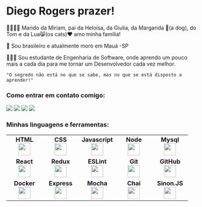 # Diego Rogers prazer!

👨‍👩‍👧‍👧 Marido da Miriam, pai da Heloísa, da Giulia, da Margarida 🐶(a dog), do Tom e da Lua😸(os cats)❤️ amo minha família! 

📍 Sou brasileiro e atualmente moro em Mauá -SP

👨🏻‍🎓 Sou estudante de Engenharia de Software, onde aprendo um pouco mais a cada dia para me tornar um Desenvolvedor cada vez melhor.

`"O segredo não está no que se sabe, mas no que se está disposto a aprender!"`



<h3 align="left">Como entrar em contato comigo:</h3>
  <div> 
<!--  [![TituloImagem](LinkImagem)](LinkRedeSocial) -->
  <a href="https://www.instagram.com/diegorogerssa/" target="_blank"><img src="https://img.shields.io/badge/-Instagram-%23E4405F?style=for-the-badge&logo=instagram&logoColor=white" target="_blank"></a>
 <a href="https://discord.com/users/diego_rogers" target="_blank"><img src="https://img.shields.io/badge/Discord-7289DA?style=for-the-badge&logo=discord&logoColor=white" target="_blank"></a> 
  <a href = "mailto:rogersmhdg@gmail.com"><img src="https://img.shields.io/badge/-Gmail-%23333?style=for-the-badge&logo=gmail&logoColor=white" target="_blank"></a>
  <a href="https://www.linkedin.com/in/diego-rogers-sa/" target="_blank"><img src="https://img.shields.io/badge/-LinkedIn-%230077B5?style=for-the-badge&logo=linkedin&logoColor=white" target="_blank"></a> 
    
</div>

<div>
    <h3 align="left">Minhas linguagens e ferramentas:</h3>
    <table width="320px">
        <tbody>
            <tr valign="top">
                <td width="80px" align="center">
                    <span><strong>HTML</strong></span><br>
                    <img height="32px" src="https://cdn.jsdelivr.net/gh/devicons/devicon/icons/html5/html5-original.svg">
                </td>
                <td width="80px" align="center">
                    <span><strong>CSS</strong></span><br>
                    <img height="32px" src="https://cdn.jsdelivr.net/gh/devicons/devicon/icons/css3/css3-original.svg">
                </td>
                <td width="80px" align="center">
                    <span><strong>Javascript</strong></span><br>
                    <img height="32px" src="https://upload.vectorlogo.zone/logos/javascript/images/239ec8a4-163e-4792-83b6-3f6d96911757.svg">
                </td>
                <td width="80px" align="center">
                    <span><strong>Node</strong></span><br>
                    <img height="32px" src="https://www.vectorlogo.zone/logos/nodejs/nodejs-icon.svg">
                </td>
                <td width="80px" align="center">
                    <span><strong>Mysql</strong></span><br>
                    <img height="32px" src="https://www.vectorlogo.zone/logos/mysql/mysql-icon.svg">
                </td>
               </tr>
            <tr valign="top">
                <td width="80px" align="center">
                    <span><strong>React</strong></span><br>
                    <img height="32px" src="https://cdn.jsdelivr.net/gh/devicons/devicon/icons/react/react-original.svg">
                </td>
                <td width="80px" align="center">
                    <span><strong>Redux</strong></span><br>
                    <img height="32" src="https://cdn.worldvectorlogo.com/logos/redux.svg">
                </td>
                <td width="80px" align="center">
                    <span><strong>ESLint</strong></span><br>
                    <img height="32px" src="https://www.vectorlogo.zone/logos/eslint/eslint-icon.svg">
                </td>
                <td width="80px" align="center">
                    <span><strong>Git</strong></span><br>
                    <img height="32px" src="https://cdn.jsdelivr.net/gh/devicons/devicon/icons/git/git-plain.svg">
                  </td>
                <td width="80px" align="center">
                    <span><strong>GitHub</strong></span><br>
                    <img height="32px" src="https://www.vectorlogo.zone/logos/github/github-icon.svg">
                </td>
            </tr>
            <tr valign="top">
                <td width="80px" align="center">
                    <span><strong>Docker</strong></span><br>
                    <img height="32" src="https://www.vectorlogo.zone/logos/docker/docker-icon.svg">
                </td>
                <td width="80px" align="center">
                    <span><strong>Express</strong></span><br>
                    <img height="32px" src="https://www.vectorlogo.zone/logos/expressjs/expressjs-icon.svg">
                </td>
                <td width="80px" align="center">
                    <span><strong>Mocha</strong></span><br>
                    <img height="32px" src="https://www.vectorlogo.zone/logos/mochajs/mochajs-icon.svg">
                </td>
                <td width="80px" align="center">
                    <span><strong>Chai</strong></span><br>
                    <img height="32px" src="https://www.vectorlogo.zone/logos/chaijs/chaijs-icon.svg">
                </td>
                <td width="80px" align="center">
                    <span><strong>Sinon.JS</strong></span><br>
                    <img height="32" src="https://sinonjs.org/assets/images/logo.png">
                </td>
            </tr>
        </tbody>
    </table>  
    </div>
    <div>
  <a href="https://github.com/diegorogerssa">
  
</div>

  










<!--
**rogersmhdg/rogersmhdg** is a ✨ _special_ ✨ repository because its `README.md` (this file) appears on your GitHub profile.

Here are some ideas to get you started:

- 🔭 I’m currently working on ...
- 🌱 I’m currently learning ...
- 👯 I’m looking to collaborate on ...
- 🤔 I’m looking for help with ...
- 💬 Ask me about ...
- 📫 How to reach me: ...
- 😄 Pronouns: ...
- ⚡ Fun fact: ...
-->

